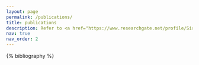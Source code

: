 ```yaml
---
layout: page
permalink: /publications/
title: publications
description: Refer to <a href="https://www.researchgate.net/profile/Siril-Dukkipati/research">Research</a> <a href="https://www.researchgate.net/profile/Siril-Dukkipati/research">Gate</a> and <a href="https://scholar.google.com/citations?user=IeGmZcAAAAAJ&hl=en&authuser=1">Google</a> <a href="https://scholar.google.com/citations?user=IeGmZcAAAAAJ&hl=en&authuser=1">Scholar</a> for up to date list of my research and full texts.
nav: true
nav_order: 2
---
```


<!-- _pages/publications.md -->
<div class="publications">

{% bibliography %}

</div>